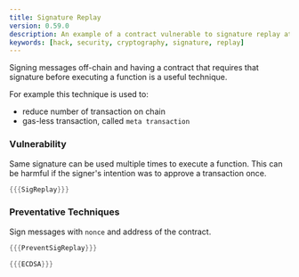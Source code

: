 ```yaml
---
title: Signature Replay
version: 0.59.0
description: An example of a contract vulnerable to signature replay attack
keywords: [hack, security, cryptography, signature, replay]
---
```


Signing messages off-chain and having a contract that requires that signature before executing
a function is a useful technique.

For example this technique is used to:

- reduce number of transaction on chain
- gas-less transaction, called `meta transaction`

### Vulnerability

Same signature can be used multiple times to execute a function. This can be harmful
if the signer's intention was to approve a transaction once.

```rust
{{{SigReplay}}}
```

### Preventative Techniques

Sign messages with `nonce` and address of the contract.

```rust
{{{PreventSigReplay}}}
```

```rust
{{{ECDSA}}}
```
